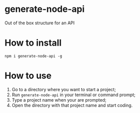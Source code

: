 # generate-node-api
Out of the box structure for an API

# How to install
`npm i generate-node-api -g`

# How to use
1. Go to a directory where you want to start a project;
2. Run `generate-node-api` in your terminal or command prompt;
3. Type a project name when your are prompted;
4. Open the directory with that project name and start coding.
